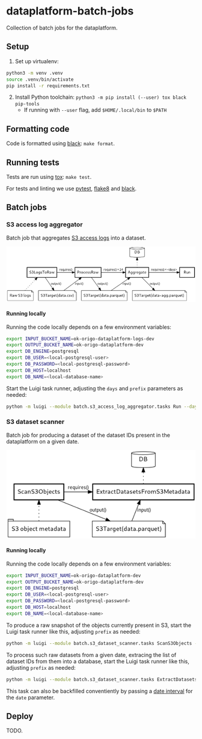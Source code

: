 dataplatform-batch-jobs
=======================

Collection of batch jobs for the dataplatform.

## Setup

1. Set up virtualenv:
```bash
python3 -m venv .venv
source .venv/bin/activate
pip install -r requirements.txt
```
2. Install Python toolchain: `python3 -m pip install (--user) tox black pip-tools`
   - If running with `--user` flag, add `$HOME/.local/bin` to `$PATH`

## Formatting code

Code is formatted using [black](https://pypi.org/project/black/): `make format`.

## Running tests

Tests are run using [tox](https://pypi.org/project/tox/): `make test`.

For tests and linting we use [pytest](https://pypi.org/project/pytest/), [flake8](https://pypi.org/project/flake8/) and [black](https://pypi.org/project/black/).

## Batch jobs

### S3 access log aggregator

Batch job that aggregates [S3 access
logs](https://docs.aws.amazon.com/AmazonS3/latest/dev/LogFormat.html) into a
dataset.

![S3 access log aggregator task flow](doc/s3_access_log_aggregator.png)

#### Running locally

Running the code locally depends on a few environment variables:

```bash
export INPUT_BUCKET_NAME=ok-origo-dataplatform-logs-dev
export OUTPUT_BUCKET_NAME=ok-origo-dataplatform-dev
export DB_ENGINE=postgresql
export DB_USER=<local-postgresql-user>
export DB_PASSWORD=<local-postgresql-password>
export DB_HOST=localhost
export DB_NAME=<local-database-name>
```

Start the Luigi task runner, adjusting the `days` and `prefix` parameters as needed:

```bash
python -m luigi --module batch.s3_access_log_aggregator.tasks Run --days 4 --prefix test/my-testing-bucket --local-scheduler
```

### S3 dataset scanner

Batch job for producing a dataset of the dataset IDs present in the dataplatform
on a given date.

![S3 dataset scanner task flow](doc/s3_dataset_scanner.png)

#### Running locally

Running the code locally depends on a few environment variables:

```bash
export INPUT_BUCKET_NAME=ok-origo-dataplatform-dev
export OUTPUT_BUCKET_NAME=ok-origo-dataplatform-dev
export DB_ENGINE=postgresql
export DB_USER=<local-postgresql-user>
export DB_PASSWORD=<local-postgresql-password>
export DB_HOST=localhost
export DB_NAME=<local-database-name>
```

To produce a raw snapshot of the objects currently present in S3, start the
Luigi task runner like this, adjusting `prefix` as needed:

```bash
python -m luigi --module batch.s3_dataset_scanner.tasks ScanS3Objects --prefix test/my-testing-bucket --local-scheduler
```

To process such raw datasets from a given date, extracing the list of dataset
IDs from them into a database, start the Luigi task runner like this, adjusting
`prefix` as needed:

```bash
python -m luigi --module batch.s3_dataset_scanner.tasks ExtractDatasetsFromS3Metadata --prefix test/my-testing-bucket --date 2020-04-17 --local-scheduler
```

This task can also be backfilled conventiently by passing a [date
interval](https://luigi.readthedocs.io/en/stable/api/luigi.date_interval.htmlback)
for the `date` parameter.

## Deploy

TODO.
